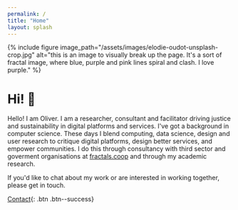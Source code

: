 ```yaml
---
permalink: /
title: "Home"
layout: splash
---
```


{% include figure image_path="/assets/images/elodie-oudot-unsplash-crop.jpg" alt="this is an image to visually break up the page. It's a sort of fractal image, where blue, purple and pink lines spiral and clash. I love purple." %}

# Hi! :wave:

Hello! I am Oliver. I am a researcher, consultant and facilitator driving justice and sustainability in digital platforms and services.
I've got a background in computer science. These days I blend computing, data science, design and user research to critique digital platforms, design better services, and empower communities. I do this through consultancy with third sector and goverment organisations at [fractals.coop](https://fractals.coop) and through my academic research.

If you'd like to chat about my work or are interested in working together, please get in touch.

[Contact](mailto:o.bates@me.com){: .btn .btn--success}